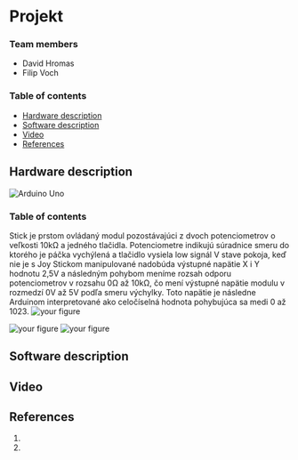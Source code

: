 # Projekt 

### Team members

* David Hromas
* Filip Voch

### Table of contents


* [Hardware description](#hardware)
* [Software description](#software)
* [Video](#video)
* [References](#references)





## Hardware description
![Arduino Uno](https://github.com/davidhro/digital-electronics_2/blob/main/Project_1/pictures/Arduino_uno_pinout.png)

### Table of contents
Stick je prstom ovládaný modul pozostávajúci z dvoch potenciometrov o veľkosti 10kΩ a jedného tlačidla. Potenciometre indikujú súradnice smeru do ktorého je páčka vychýlená a tlačidlo vysiela low signál
V stave pokoja, keď nie je s Joy Stickom manipulované nadobúda výstupné napätie X i Y hodnotu 2,5V a následným pohybom meníme rozsah odporu potenciometrov v rozsahu 0Ω až 10kΩ, čo mení výstupné napätie modulu v rozmedzí 0V až 5V podľa smeru výchylky. Toto napätie je následne Arduinom interpretované ako celočíselná hodnota pohybujúca sa medi  0 až 1023.
![your figure](https://github.com/davidhro/digital-electronics_2/blob/main/Project_1/pictures/Joystick_pinout.png)



![your figure](https://github.com/davidhro/digital-electronics_2/blob/main/Project_1/pictures/LCD_pinout.png)
![your figure]()






## Software description







## Video


## References

1. 
2.
